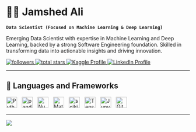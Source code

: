 # 🏄‍♂️ Jamshed Ali 
  
**`Data Scientist (Focused on Machine Learning & Deep Learning)`**
 
Emerging Data Scientist with expertise in Machine Learning and Deep Learning, backed by a strong Software Engineering  foundation. Skilled in transforming data into actionable insights and driving innovation. 
 
 
<a href="https://github.com/Jamshedali18?tab=followers">
  <img alt="followers" title="Follow me on Github" src="https://custom-icon-badges.demolab.com/github/followers/Jamshedali18?color=236ad3&labelColor=1155ba&style=for-the-badge&logo=person-add&label=Follow&logoColor=white"/>
</a>
<a href="https://github.com/Jamshedali18?tab=repositories&sort=stargazers">
  <img alt="total stars" title="Total stars on GitHub" src="https://custom-icon-badges.demolab.com/github/stars/Jamshedali18?color=55960c&style=for-the-badge&labelColor=488207&logo=star"/>
</a>
<a href="https://www.kaggle.com/jamsheddf">
  <img src="https://img.shields.io/badge/-Kaggle-20BEFF?style=for-the-badge&logo=Kaggle&logoColor=white" alt="Kaggle Profile"/>
</a>
<a href="https://www.linkedin.com/in/jamshed-ali-559641255">
  <img src="https://img.shields.io/badge/LinkedIn-0077B5?style=for-the-badge&logo=linkedin&logoColor=white" alt="LinkedIn Profile"/>
</a>

---

## 🧰 Languages and Frameworks

<img align="left" alt="Python" width="30px" style="padding-right:10px;" src="https://cdn.jsdelivr.net/gh/devicons/devicon/icons/python/python-original.svg"/>
<img align="left" alt="pandas" width="30px" style="padding-right:10px;" src="https://cdn.jsdelivr.net/gh/devicons/devicon/icons/pandas/pandas-original.svg"/>
<img align="left" alt="NumPy" width="30px" style="padding-right:10px;" src="https://cdn.jsdelivr.net/gh/devicons/devicon/icons/numpy/numpy-original.svg"/>
<img align="left" alt="Matplotlib" width="30px" style="padding-right:10px;" src="https://cdn.jsdelivr.net/gh/devicons/devicon/icons/matplotlib/matplotlib-original.svg"/>
<img align="left" alt="scikit-learn" width="30px" style="padding-right:10px;" src="https://upload.wikimedia.org/wikipedia/commons/0/05/Scikit_learn_logo_small.svg"/>
<!-- <img align="left" alt="PyTorch" width="30px" style="padding-right:10px;" src="https://cdn.jsdelivr.net/gh/devicons/devicon/icons/pytorch/pytorch-original.svg"/> -->
<img align="left" alt="TensorFlow" width="30px" style="padding-right:10px;" src="https://cdn.jsdelivr.net/gh/devicons/devicon/icons/tensorflow/tensorflow-original.svg"/>
<!--<img align="left" alt="MongoDB" width="30px" style="padding-right:10px;" src="https://cdn.jsdelivr.net/gh/devicons/devicon/icons/mongodb/mongodb-original.svg"/>-->
<!--<img align="left" alt="MySQL" width="30px" style="padding-right:10px;" src="https://cdn.jsdelivr.net/gh/devicons/devicon/icons/mysql/mysql-original.svg"/>-->
<img align="left" alt="Jupyter" width="30px" style="padding-right:10px;" src="https://cdn.jsdelivr.net/gh/devicons/devicon/icons/jupyter/jupyter-original.svg"/>
<img align="left" alt="GitLab" width="30px" style="padding-right:10px;" src="https://cdn.jsdelivr.net/gh/devicons/devicon/icons/gitlab/gitlab-original.svg"/>
<!--<img align="left" alt="GitHub" width="30px" style="padding-right:10px;" src="https://cdn.jsdelivr.net/gh/devicons/devicon/icons/github/github-original.svg"/> -->

<br />
<br />





---
<img src="https://github-profile-summary-cards.vercel.app/api/cards/profile-details?username=JamshedAli18&theme=dark"/>



<!-----
## 💫 Top Repositories:

<a href="https://github.com/JamshedAli18/NASA-Nearest-Earth-Objects-Analysis"><img src="https://github-readme-stats.vercel.app/api/pin/?username=JamshedAli18&repo=NASA-Nearest-Earth-Objects-Analysis&title_color=0891b2&text_color=ffffff&icon_color=0891b2&bg_color=1c1917&hide_border=true&locale=en" /></a> &nbsp;&nbsp;
<a href="https://github.com/JamshedAli18/Energy-Consumption-Regression"><img src="https://github-readme-stats.vercel.app/api/pin/?username=JamshedAli18&repo=Energy-Consumption-Regression&title_color=0891b2&text_color=ffffff&icon_color=0891b2&bg_color=1c1917&hide_border=true&locale=en" /></a>

---


<!-- # 📈 GitHub Stats:

  <table>
  <tr>
    <td><img src="https://github-readme-stats.vercel.app/api?username=JamshedAli18&theme=github_dark&hide_border=false&include_all_commits=false&count_private=false" /></td>
    <td><img src="https://github-readme-streak-stats.herokuapp.com/?user=JamshedAli18&theme=github_dark&hide_border=false" /></td>
  </tr>
</table> -->


<!-- ![Top Langs](https://github-readme-stats.vercel.app/api/top-langs/?username=JamshedAli18&theme=github_dark&hide_border=false&include_all_commits=false&count_private=false&layout=compact) -->


<!--  ![Jamshed Ali's Graph](https://github-readme-activity-graph.vercel.app/graph?username=JamshedAli18&custom_title=Jamshed%20Ali's%20GitHub%20Activity%20Graph&bg_color=0D1117&color=2E8B57&line=2E8B57&point=2E8B57&area_color=FFFFFF&title_color=2E8B57&area=true) -->



